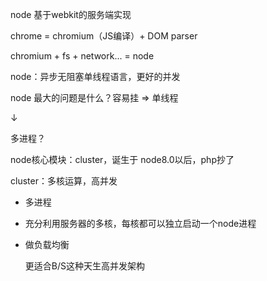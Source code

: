 node 基于webkit的服务端实现

chrome = chromium（JS编译）+ DOM parser

chromium + fs + network... = node

node：异步无阻塞单线程语言，更好的并发

node 最大的问题是什么？容易挂 => 单线程

↓

多进程？

node核心模块：cluster，诞生于 node8.0以后，php抄了

cluster：多核运算，高并发

- 多进程

- 充分利用服务器的多核，每核都可以独立启动一个node进程

- 做负载均衡

  更适合B/S这种天生高并发架构

